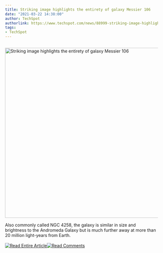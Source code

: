 ```yaml
---
title: Striking image highlights the entirety of galaxy Messier 106
date: "2021-03-22 14:38:00"
author: TechSpot
authorlink: https://www.techspot.com/news/88999-striking-image-highlights-entirety-galaxy-messier-106.html
tags:
- TechSpot
---
```

<a href="https://www.techspot.com/news/88999-striking-image-highlights-entirety-galaxy-messier-106.html" target="_blank"><img src="https://static.techspot.com/images2/news/ts3_thumbs/2021/03/2021-03-22-ts3_thumbs-72b.jpg" width="800" height="560" style="padding: 15px 0" title="Striking image highlights the entirety of galaxy Messier 106" /></a><br />Also commonly called NGC 4258, the galaxy is similar in size and brightness to the Andromeda Galaxy but is much further away at more than 20 million light-years from Earth.<br /><br /><a href="https://www.techspot.com/news/88999-striking-image-highlights-entirety-galaxy-messier-106.html"><img src="https://static.techspot.com/images/rss/rss_buttons_01.png" border="0" alt="Read Entire Article" /></a><a href="https://www.techspot.com/news/88999-striking-image-highlights-entirety-galaxy-messier-106.html#comments"><img src="https://static.techspot.com/images/rss/rss_buttons_02.png" border="0" alt="Read Comments" /></a><br /><br />